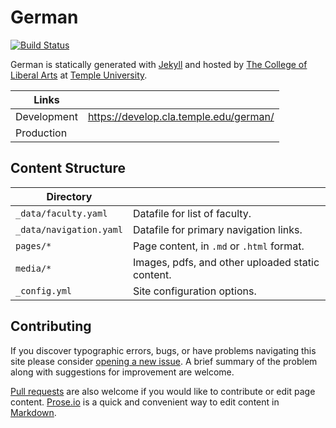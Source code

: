 # German

[![Build Status][travis-img]][travis]

German is statically generated with [Jekyll](https://jekyllrb.com) and hosted by [The College of Liberal Arts](https://liberalarts.temple.edu) at [Temple University](https://temple.edu).

| Links |  |
| --- | --- |
| Development | https://develop.cla.temple.edu/german/ |
| Production |  |

## Content Structure

| Directory |  |
| --- | --- |
| ````_data/faculty.yaml```` | Datafile for list of faculty. |
| ````_data/navigation.yaml```` | Datafile for primary   navigation links. |
| ````pages/*```` | Page content, in ````.md```` or ````.html```` format. |
| ````media/*```` | Images, pdfs, and other uploaded static content. |
| ````_config.yml```` | Site configuration options. |

## Contributing

If you discover typographic errors, bugs, or have problems navigating this site please consider [opening a new issue][issue]. A brief summary of the problem along with suggestions for improvement are welcome.

[Pull requests][pr] are also welcome if you would like to contribute or edit page content. [Prose.io][prose] is a quick and convenient way to edit content in [Markdown][md].


[travis]: https://travis-ci.org/TULiberalArts/German
[travis-img]: https://travis-ci.org/TULiberalArts/German.svg?branch=master
[jekyll]: https://https://jekyllrb.com
[issue]: https://github.com/TULiberalArts/German/issues
[pr]: https://help.github.com/articles/about-pull-requests/
[prose]: https://prose.io/#TULiberalArts/German
[md]: http://whatismarkdown.com/
